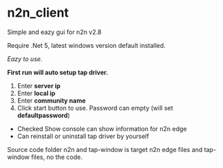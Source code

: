# n2n_client
Simple and eazy gui for n2n v2.8

Require .Net 5, latest windows version default installed.

*Eazy to use.*

**First run will auto setup tap driver.**

1. Enter **server ip**
2. Enter **local ip**
3. Enter **community name**
4. Click start button to use. Password can empty (will set **defaultpassword**)

- Checked Show console can show information for n2n edge
- Can reinstall or uninstall tap driver by yourself

Source code folder n2n and tap-window is target n2n edge files and tap-window files, no the code.
